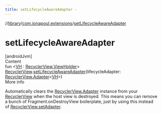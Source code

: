 ```yaml
---
title: setLifecycleAwareAdapter -
---
```

//[library](../../index.md)/[com.jonapoul.extensions](index.md)/[setLifecycleAwareAdapter](set-lifecycle-aware-adapter.md)



# setLifecycleAwareAdapter  
[androidJvm]  
Content  
fun <[VH](set-lifecycle-aware-adapter.md) : [RecyclerView.ViewHolder](https://developer.android.com/reference/kotlin/androidx/recyclerview/widget/RecyclerView.ViewHolder.html)> [RecyclerView](https://developer.android.com/reference/kotlin/androidx/recyclerview/widget/RecyclerView.html).[setLifecycleAwareAdapter](set-lifecycle-aware-adapter.md)(lifecycleAdapter: [RecyclerView.Adapter](https://developer.android.com/reference/kotlin/androidx/recyclerview/widget/RecyclerView.Adapter.html)<[VH](set-lifecycle-aware-adapter.md)>)  
More info  


Automatically clears the [RecyclerView.Adapter](https://developer.android.com/reference/kotlin/androidx/recyclerview/widget/RecyclerView.Adapter.html) instance from your [RecyclerView](https://developer.android.com/reference/kotlin/androidx/recyclerview/widget/RecyclerView.html) when the host view is destroyed. This means you can remove a bunch of Fragment.onDestroyView boilerplate, just by using this instead of [RecyclerView.setAdapter](https://developer.android.com/reference/kotlin/androidx/recyclerview/widget/RecyclerView.html#setadapter).

  



